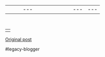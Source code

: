 <!--
date: '2008-06-17'
published: true
slug: 2008-06-fw-signs
time_to_read: 5
title: 'FW: SIGNS..................'
-->

|  |  |  |  |  |  |  |  |  |  |  |  |  |
| --- | --- | --- | --- | --- | --- | --- | --- | --- | --- | --- | --- | --- |
| |  | | --- | |  | | |  |  | | --- | --- | | |  | | --- | |  | |      |  |  |  |  |  | | --- | --- | --- | --- | --- | | |  | | --- | |  | | Sign over a Gyneacologist's Office: "Dr. Jones, at your cervix." \*\*\*\*\*\*\*\*\*\*\*\*\*\*\*\*\*\*\*\*\*\*\*\*\*\*  On a Septic Tank Truck in Oregon: Yesterday's Meals on Wheels \*\*\*\*\*\*\*\*\*\*\*\*\*\*\*\*\*\*\*\*\*\*\*\*\*\*  On another Septic Tank Truck: "We're #1 in the #2 business" \*\*\*\*\*\*\*\*\*\*\*\*\*\*\*\*\*\*\*\*\*\*\*\*\*\*  On a Plumber's truck: "We repair what your husband fixed." \*\* \*\*\*\*\*\*\*\*\*\*\*\*\*\*\*\*\*\*\*\*\*\*\*\*  On a Plastic Surgeon's Office door: "Hello. Can we pick your nose?" \*\*\*\*\*\*\*\*\*\*\*\*\*\*\*\*\*\*\*\*\*\*\*\*\*\*  At a Towing company: "We don't charge an arm and a leg. We want tows." \*\*\*\*\*\*\*\*\*\*\*\*\*\*\*\*\*\*\*\*\*\*\*\*\*\*  On an Electrician's truck: "Let us remove your shorts." \*\*\*\*\*\*\*\*\*\*\*\*\*\*\*\*\*\*\*\*\*\*\*\*\*\*  In a Nonsmoking Area: "If we see smoke, we will assume you are on fire and take appropriate action." \*\*\*\*\*\*\*\*\*\*\*\*\*\*\*\*\*\*\*\*\*\*\*\*\*\*  On a Maternity Room door: "Push. Push. Push." \*\*\*\*\*\*\*\*\*\*\*\*\*\*\*\*\*\*\*\*\*\*\*\*\*\*  At an Optometrist's Office : "If you don't see what you're looking for, you've come to the right place." \*\*\*\*\*\*\*\*\*\*\*\*\*\*\*\*\*\*\*\*\*\*\*\*\*\*  On a Taxidermist's window: "We really know our stuff." \*\*\*\*\*\*\*\*\*\*\*\*\*\*\*\*\*\*\*\*\*\*\*\*\*\*  On a Fence: "Salesmen welcome! Dog food is expensive!" \*\*\*\*\*\*\*\*\*\*\*\*\*\*\*\*\*\*\*\*\*\*\*\*\*\*  At a Car Dealership: "The best way to get back on your feet - miss a car payment." \*\*\*\*\*\*\*\*\*\*\*\*\*\*\*\*\*\*\*\*\*\*\*\*\*\*  Outside a Muffler Shop: "No appointment necessary We hear you coming." \*\*\*\*\*\*\*\*\*\*\*\*\*\*\*\*\*\*\*\*\*\*\*\*\*\*  In a Veterinarian's waiting room: "Be back in 5 minutes. Sit! Stay!" \*\*\*\*\*\*\*\*\*\*\*\*\*\*\*\*\*\*\*\*\*\*\*\*\*\*  At the Electric Company: "We would be delighted if you send in your payment. However, if you don't, you will be." \*\*\*\*\*\*\*\*\*\*\*\*\*\*\*\*\*\*\*\*\*\*\*\*\*\*  In a Restaurant window: "Don't stand there and be hungry, Come on in and get fed up." \*\*\*\*\*\*\*\*\*\*\*\*\*\*\*\*\*\*\*\*\*\*\*\*\*\*  In the front yard of a Funeral Home: "Drive carefully. We'll wait."  \*\*\*\*\*\*\*\*\*\*\*\*\*\*\*\*\*\*\*\*\*\*\*\*\*\* At a Propane Filling Station , "Thank heaven for little grills." \*\*\*\*\*\*\*\*\*\*\*\*\*\*\*\*\*\*\*\*\*\*\*\*\*\*  And don't forget the sign at a Chicago Radiator Shop: "Best place in town to take a leak " | |  | |  | |      |  | | --- | |  | | |  | |  | |

 

|  |
| --- |
|  |

[Original post](https://ysfk.blogspot.com/2008/06/fw-signs.html)

#legacy-blogger 